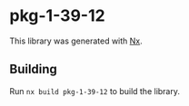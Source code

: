 # pkg-1-39-12

This library was generated with [Nx](https://nx.dev).

## Building

Run `nx build pkg-1-39-12` to build the library.
